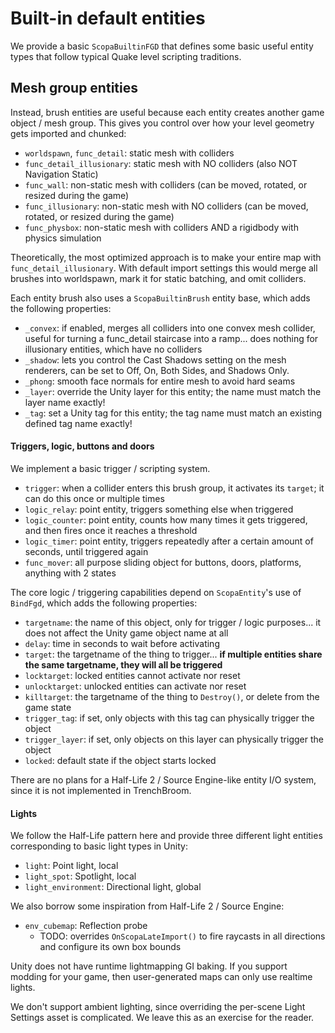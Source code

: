 # Built-in default entities

We provide a basic `ScopaBuiltinFGD` that defines some basic useful entity types that follow typical Quake level scripting traditions.


## Mesh group entities

Instead, brush entities are useful because each entity creates another game object / mesh group. This gives you control over how your level geometry gets imported and chunked:

- `worldspawn`, `func_detail`: static mesh with colliders
- `func_detail_illusionary`: static mesh with NO colliders (also NOT Navigation Static)
- `func_wall`: non-static mesh with colliders (can be moved, rotated, or resized during the game)
- `func_illusionary`: non-static mesh with NO colliders (can be moved, rotated, or resized during the game)
- `func_physbox`: non-static mesh with colliders AND a rigidbody with physics simulation

Theoretically, the most optimized approach is to make your entire map with `func_detail_illusionary`. With default import settings this would merge all brushes into worldspawn, mark it for static batching, and omit colliders.

Each entity brush also uses a `ScopaBuiltinBrush` entity base, which adds the following properties:

- `_convex`: if enabled, merges all colliders into one convex mesh collider, useful for turning a func_detail staircase into a ramp... does nothing for illusionary entities, which have no colliders
- `_shadow`: lets you control the Cast Shadows setting on the mesh renderers, can be set to Off, On, Both Sides, and Shadows Only.
- `_phong`: smooth face normals for entire mesh to avoid hard seams
- `_layer`: override the Unity layer for this entity; the name must match the layer name exactly!
- `_tag`: set a Unity tag for this entity; the tag name must match an existing defined tag name exactly!


#### Triggers, logic, buttons and doors

We implement a basic trigger / scripting system.

- `trigger`: when a collider enters this brush group, it activates its `target`; it can do this once or multiple times
- `logic_relay`: point entity, triggers something else when triggered
- `logic_counter`: point entity, counts how many times it gets triggered, and then fires once it reaches a threshold
- `logic_timer`: point entity, triggers repeatedly after a certain amount of seconds, until triggered again
- `func_mover`: all purpose sliding object for buttons, doors, platforms, anything with 2 states

The core logic / triggering capabilities depend on `ScopaEntity`'s use of `BindFgd`, which adds the following properties:

- `targetname`: the name of this object, only for trigger / logic purposes... it does not affect the Unity game object name at all
- `delay`: time in seconds to wait before activating
- `target`: the targetname of the thing to trigger... **if multiple entities share the same targetname, they will all be triggered**
- `locktarget`: locked entities cannot activate nor reset
- `unlocktarget`: unlocked entities can activate nor reset
- `killtarget`: the targetname of the thing to `Destroy()`, or delete from the game state
- `trigger_tag`: if set, only objects with this tag can physically trigger the object
- `trigger_layer`: if set, only objects on this layer can physically trigger the object
- `locked`: default state if the object starts locked

There are no plans for a Half-Life 2 / Source Engine-like entity I/O system, since it is not implemented in TrenchBroom.


#### Lights

We follow the Half-Life pattern here and provide three different light entities corresponding to basic light types in Unity:

- `light`: Point light, local
- `light_spot`: Spotlight, local
- `light_environment`: Directional light, global

We also borrow some inspiration from Half-Life 2 / Source Engine:

- `env_cubemap`: Reflection probe
    - TODO: overrides `OnScopaLateImport()` to fire raycasts in all directions and configure its own box bounds

Unity does not have runtime lightmapping GI baking. If you support modding for your game, then user-generated maps can only use realtime lights. 

We don't support ambient lighting, since overriding the per-scene Light Settings asset is complicated. We leave this as an exercise for the reader.